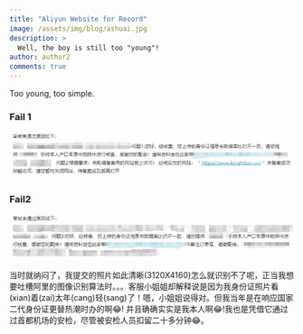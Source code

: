 ```yaml
---
title: "Aliyun Website for Record"
image: /assets/img/blog/ashuai.jpg
description: >
  Well, the boy is still too "young"!
author: author2
comments: true
---
```


Too young, too simple.

### Fail 1

![Fail1](/assets/img/blog/fail1.png)

### Fail2

![Fail2](/assets/img/blog/fail2.png)

当时就纳闷了，我提交的照片如此清晰(3120X4160)怎么就识别不了呢，正当我想要吐槽阿里的图像识别算法时。。。客服小姐姐却解释说是因为我身份证照片看(xian)着(zai)太年(cang)轻(sang)了！嗯，小姐姐说得对。但我当年是在响应国家二代身份证更替热潮时办的啊:joy:! 并且确确实实是我本人啊:joy:!​ 我也是凭借它通过过首都机场的安检，尽管被安检人员扣留二十多分钟:joy:。